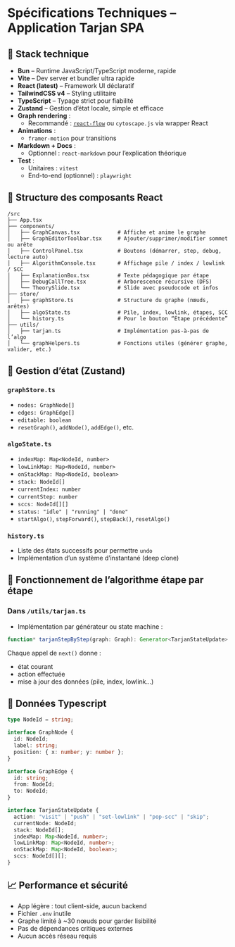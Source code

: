# Spécifications Techniques – Application Tarjan SPA

## 🧱 Stack technique

- **Bun** – Runtime JavaScript/TypeScript moderne, rapide
- **Vite** – Dev server et bundler ultra rapide
- **React (latest)** – Framework UI déclaratif
- **TailwindCSS v4** – Styling utilitaire
- **TypeScript** – Typage strict pour fiabilité
- **Zustand** – Gestion d’état locale, simple et efficace
- **Graph rendering** :
  - Recommandé : [`react-flow`](https://reactflow.dev) ou `cytoscape.js` via wrapper React
- **Animations** :
  - `framer-motion` pour transitions
- **Markdown + Docs** :
  - Optionnel : `react-markdown` pour l’explication théorique
- **Test** :
  - Unitaires : `vitest`
  - End-to-end (optionnel) : `playwright`

## 🧩 Structure des composants React

```
/src
├── App.tsx
├── components/
│   ├── GraphCanvas.tsx            # Affiche et anime le graphe
│   ├── GraphEditorToolbar.tsx     # Ajouter/supprimer/modifier sommet ou arête
│   ├── ControlPanel.tsx           # Boutons (démarrer, step, debug, lecture auto)
│   ├── AlgorithmConsole.tsx       # Affichage pile / index / lowlink / SCC
│   ├── ExplanationBox.tsx         # Texte pédagogique par étape
│   ├── DebugCallTree.tsx          # Arborescence récursive (DFS)
│   └── TheorySlide.tsx            # Slide avec pseudocode et infos
├── store/
│   ├── graphStore.ts              # Structure du graphe (nœuds, arêtes)
│   ├── algoState.ts               # Pile, index, lowlink, étapes, SCC
│   └── history.ts                 # Pour le bouton “Étape précédente”
├── utils/
│   ├── tarjan.ts                  # Implémentation pas-à-pas de l’algo
│   └── graphHelpers.ts            # Fonctions utiles (générer graphe, valider, etc.)
```

## 🧠 Gestion d’état (Zustand)

### `graphStore.ts`
- `nodes: GraphNode[]`  
- `edges: GraphEdge[]`  
- `editable: boolean`  
- `resetGraph()`, `addNode()`, `addEdge()`, etc.

### `algoState.ts`
- `indexMap: Map<NodeId, number>`
- `lowLinkMap: Map<NodeId, number>`
- `onStackMap: Map<NodeId, boolean>`
- `stack: NodeId[]`
- `currentIndex: number`
- `currentStep: number`
- `sccs: NodeId[][]`
- `status: "idle" | "running" | "done"`
- `startAlgo()`, `stepForward()`, `stepBack()`, `resetAlgo()`

### `history.ts`
- Liste des états successifs pour permettre `undo`
- Implémentation d’un système d’instantané (deep clone)

## 🔁 Fonctionnement de l’algorithme étape par étape

### Dans `/utils/tarjan.ts`
- Implémentation par générateur ou state machine :
```ts
function* tarjanStepByStep(graph: Graph): Generator<TarjanStateUpdate>
```
Chaque appel de `next()` donne :
- état courant
- action effectuée
- mise à jour des données (pile, index, lowlink…)

## 📁 Données Typescript

```ts
type NodeId = string;

interface GraphNode {
  id: NodeId;
  label: string;
  position: { x: number; y: number };
}

interface GraphEdge {
  id: string;
  from: NodeId;
  to: NodeId;
}

interface TarjanStateUpdate {
  action: "visit" | "push" | "set-lowlink" | "pop-scc" | "skip";
  currentNode: NodeId;
  stack: NodeId[];
  indexMap: Map<NodeId, number>;
  lowLinkMap: Map<NodeId, number>;
  onStackMap: Map<NodeId, boolean>;
  sccs: NodeId[][];
}
```

## 📈 Performance et sécurité

- App légère : tout client-side, aucun backend
- Fichier `.env` inutile
- Graphe limité à ~30 nœuds pour garder lisibilité
- Pas de dépendances critiques externes
- Aucun accès réseau requis
